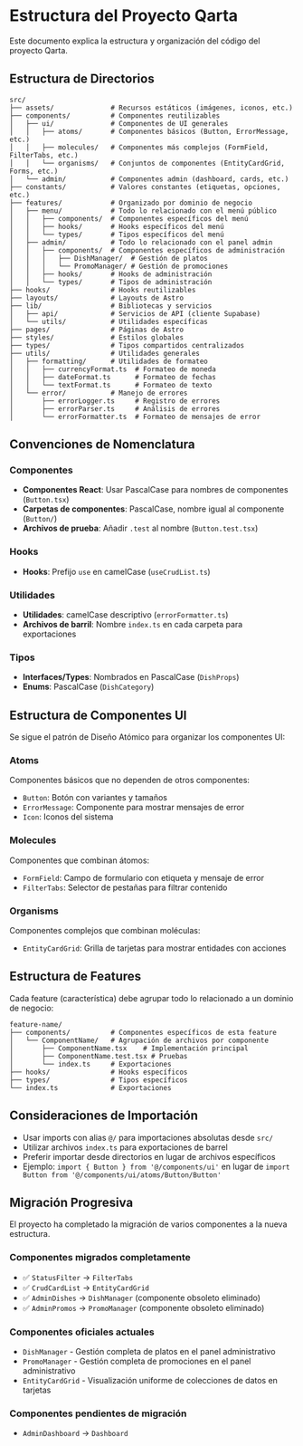 # Estructura del Proyecto Qarta

Este documento explica la estructura y organización del código del proyecto Qarta.

## Estructura de Directorios

```
src/
├── assets/              # Recursos estáticos (imágenes, iconos, etc.)
├── components/          # Componentes reutilizables
│   ├── ui/              # Componentes de UI generales
│   │   ├── atoms/       # Componentes básicos (Button, ErrorMessage, etc.)
│   │   ├── molecules/   # Componentes más complejos (FormField, FilterTabs, etc.)
│   │   └── organisms/   # Conjuntos de componentes (EntityCardGrid, Forms, etc.)
│   └── admin/           # Componentes admin (dashboard, cards, etc.)
├── constants/           # Valores constantes (etiquetas, opciones, etc.)
├── features/            # Organizado por dominio de negocio
│   ├── menu/            # Todo lo relacionado con el menú público
│   │   ├── components/  # Componentes específicos del menú
│   │   ├── hooks/       # Hooks específicos del menú
│   │   └── types/       # Tipos específicos del menú
│   ├── admin/           # Todo lo relacionado con el panel admin
│   │   ├── components/  # Componentes específicos de administración
│   │   │   ├── DishManager/  # Gestión de platos
│   │   │   └── PromoManager/ # Gestión de promociones
│   │   ├── hooks/       # Hooks de administración
│   │   └── types/       # Tipos de administración
├── hooks/               # Hooks reutilizables
├── layouts/             # Layouts de Astro
├── lib/                 # Bibliotecas y servicios
│   ├── api/             # Servicios de API (cliente Supabase)
│   └── utils/           # Utilidades específicas
├── pages/               # Páginas de Astro
├── styles/              # Estilos globales
├── types/               # Tipos compartidos centralizados
├── utils/               # Utilidades generales
│   ├── formatting/      # Utilidades de formateo
│   │   ├── currencyFormat.ts  # Formateo de moneda
│   │   ├── dateFormat.ts      # Formateo de fechas
│   │   └── textFormat.ts      # Formateo de texto
│   └── error/           # Manejo de errores
│       ├── errorLogger.ts     # Registro de errores
│       ├── errorParser.ts     # Análisis de errores
│       └── errorFormatter.ts  # Formateo de mensajes de error
```

## Convenciones de Nomenclatura

### Componentes

- **Componentes React**: Usar PascalCase para nombres de componentes (`Button.tsx`)
- **Carpetas de componentes**: PascalCase, nombre igual al componente (`Button/`)
- **Archivos de prueba**: Añadir `.test` al nombre (`Button.test.tsx`)

### Hooks

- **Hooks**: Prefijo `use` en camelCase (`useCrudList.ts`)

### Utilidades

- **Utilidades**: camelCase descriptivo (`errorFormatter.ts`)
- **Archivos de barril**: Nombre `index.ts` en cada carpeta para exportaciones

### Tipos

- **Interfaces/Types**: Nombrados en PascalCase (`DishProps`)
- **Enums**: PascalCase (`DishCategory`)

## Estructura de Componentes UI

Se sigue el patrón de Diseño Atómico para organizar los componentes UI:

### Atoms

Componentes básicos que no dependen de otros componentes:

- `Button`: Botón con variantes y tamaños
- `ErrorMessage`: Componente para mostrar mensajes de error
- `Icon`: Iconos del sistema

### Molecules

Componentes que combinan átomos:

- `FormField`: Campo de formulario con etiqueta y mensaje de error
- `FilterTabs`: Selector de pestañas para filtrar contenido

### Organisms

Componentes complejos que combinan moléculas:

- `EntityCardGrid`: Grilla de tarjetas para mostrar entidades con acciones

## Estructura de Features

Cada feature (característica) debe agrupar todo lo relacionado a un dominio de negocio:

```
feature-name/
├── components/          # Componentes específicos de esta feature
│   └── ComponentName/   # Agrupación de archivos por componente
│       ├── ComponentName.tsx    # Implementación principal
│       ├── ComponentName.test.tsx # Pruebas
│       └── index.ts     # Exportaciones
├── hooks/               # Hooks específicos
├── types/               # Tipos específicos
└── index.ts             # Exportaciones
```

## Consideraciones de Importación

- Usar imports con alias `@/` para importaciones absolutas desde `src/`
- Utilizar archivos `index.ts` para exportaciones de barrel
- Preferir importar desde directorios en lugar de archivos específicos
- Ejemplo: `import { Button } from '@/components/ui'` en lugar de `import Button from '@/components/ui/atoms/Button/Button'`

## Migración Progresiva

El proyecto ha completado la migración de varios componentes a la nueva estructura.

### Componentes migrados completamente

- ✅ `StatusFilter` → `FilterTabs`
- ✅ `CrudCardList` → `EntityCardGrid`
- ✅ `AdminDishes` → `DishManager` (componente obsoleto eliminado)
- ✅ `AdminPromos` → `PromoManager` (componente obsoleto eliminado)

### Componentes oficiales actuales

- `DishManager` - Gestión completa de platos en el panel administrativo
- `PromoManager` - Gestión completa de promociones en el panel administrativo  
- `EntityCardGrid` - Visualización uniforme de colecciones de datos en tarjetas

### Componentes pendientes de migración

- `AdminDashboard` → `Dashboard`

